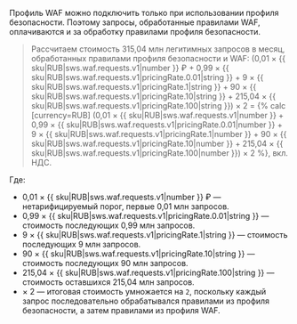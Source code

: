 Профиль WAF можно подключить только при использовании профиля безопасности. Поэтому запросы, обработанные правилами WAF, оплачиваются и за обработку правилами профиля безопасности.

> Рассчитаем стоимость 315,04 млн легитимных запросов в месяц, обработанных правилами профиля безопасности и WAF: 
> (0,01 × {{ sku|RUB|sws.waf.requests.v1|number }} ₽ + 0,99 × {{ sku|RUB|sws.waf.requests.v1|pricingRate.0.01|string }} + 9 × {{ sku|RUB|sws.waf.requests.v1|pricingRate.1|string }} + 90 × {{ sku|RUB|sws.waf.requests.v1|pricingRate.10|string }} + 215,04 × {{ sku|RUB|sws.waf.requests.v1|pricingRate.100|string }}) × 2 = {% calc [currency=RUB] (0,01 × {{ sku|RUB|sws.waf.requests.v1|number }} + 0,99 × {{ sku|RUB|sws.waf.requests.v1|pricingRate.0.01|number }} + 9 × {{ sku|RUB|sws.waf.requests.v1|pricingRate.1|number }} + 90 × {{ sku|RUB|sws.waf.requests.v1|pricingRate.10|number }} + 215,04 × {{ sku|RUB|sws.waf.requests.v1|pricingRate.100|number }}) × 2 %}, вкл. НДС.

Где:

* 0,01 × {{ sku|RUB|sws.waf.requests.v1|number }} ₽ — нетарифицируемый порог, первые 0,01 млн запросов.
* 0,99 × {{ sku|RUB|sws.waf.requests.v1|pricingRate.0.01|string }} — стоимость последующих 0,99 млн запросов.
* 9 × {{ sku|RUB|sws.waf.requests.v1|pricingRate.1|string }} — стоимость последующих 9 млн запросов.
* 90 × {{ sku|RUB|sws.waf.requests.v1|pricingRate.10|string }} — стоимость последующих 90 млн запросов.
* 215,04 × {{ sku|RUB|sws.waf.requests.v1|pricingRate.100|string }} — стоимость оставшихся 215,04 млн запросов.
* × 2 — итоговая стоимость умножается на `2`, поскольку каждый запрос последовательно обрабатывался правилами из профиля безопасности, а затем правилами из профиля WAF.